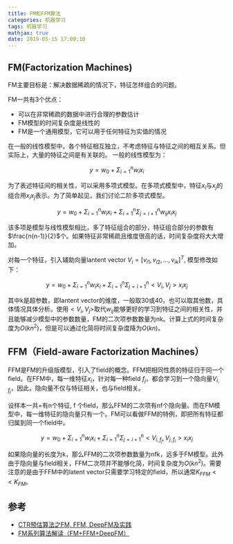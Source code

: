 ```yaml
---
title: FM和FFM算法
categories: 机器学习
tags: 机器学习
mathjax: true
date: 2019-05-15 17:09:10
---
```


## FM(Factorization Machines)

FM主要目标是：解决数据稀疏的情况下，特征怎样组合的问题。

FM一共有3个优点：
- 可以在非常稀疏的数据中进行合理的参数估计
- FM模型的时间复杂度是线性的
- FM是一个通用模型，它可以用于任何特征为实值的情况

在一般的线性模型中，各个特征相互独立，不考虑特征与特征之间的相互关系。但实际上，大量的特征之间是有关联的。 一般的线性模型为：

$$y = w_0 + \Sigma_{i=1}^{n}w_{i} x_{i}$$

为了表述特征间的相关性，可以采用多项式模型。在多项式模型中，特征$x_i$与$x_j$的组合用$x_{i} x_{j}$表示。为了简单起见，我们讨论二阶多项式模型。

$$y = w_0 + \Sigma_{i=1}^{n}w_{i} x_{i} + \Sigma_{i=1}^{n}\Sigma_{j=i+1}^{n}w_{ij}x_{i}x_{j}$$

该多项是模型与线性模型相比，多了特征组合的部分，特征组合部分的参数有$\frac{n(n-1)}{2}$个。如果特征非常稀疏且维度很高的话，时间复杂度将大大增加。 

对每一个特征，引入辅助向量lantent vector $V_{i}=[v_{i1},v_{i2},...,v_{ik}]^T$, 模型修改如下：

$$y = w_0 + \Sigma_{i=1}^{n}w_{i} x_{i} + \Sigma_{i=1}^{n}\Sigma_{j=i+1}^{n}<V_i, V_j>x_{i}x_{j}$$

其中k是超参数，即lantent vector的维度，一般取30或40，也可以取其他数，具体情况具体分析。使用$<V_i, V_j>$取代$w_{ij}$能够更好的学习到特征之间的相关性，并且能够减少模型中的参数数量，FM的二次项参数数量为nk。计算上式的时间复杂度为$O(kn^2)$，但是可以通过化简将时间复杂度降为$O(kn)$。

## FFM（Field-aware Factorization Machines）

FFM是FM的升级版模型，引入了field的概念。FFM把相同性质的特征归于同一个field。在FFM中，每一维特征$x_i$，针对每一种field $f_j$，都会学习到一个隐向量$V_{i,f_j}$，因此，隐向量不仅与特征相关，也与field相关。

设样本一共=有n个特征, f 个field，那么FFM的二次项有nf个隐向量。而在FM模型中，每一维特征的隐向量只有一个。FM可以看做FFM的特例，即把所有特征都归属到同一个field中。

$$y = w_0 + \Sigma_{i=1}^{n}w_{i} x_{i} + \Sigma_{i=1}^{n}\Sigma_{j=i+1}^{n}<V_{i,f_{j}}, V_{j,f_{i}}>x_{i}x_{j}$$

如果隐向量的长度为k，那么FFM的二次项参数数量为nfk，远多于FM模型。此外由于隐向量与field相关，FFM二次项并不能够化简，时间复杂度为$O(kn^2)$。需要注意的是由于FFM中的latent vector只需要学习特定的field，所以通常$K_{FFM} << K_{FM}$。

## 参考
- [CTR预估算法之FM, FFM, DeepFM及实践](https://blog.csdn.net/john_xyz/article/details/78933253)
- [FM系列算法解读（FM+FFM+DeepFM）](https://blog.csdn.net/hiwallace/article/details/81333604)
